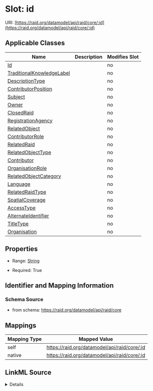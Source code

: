 

# Slot: id



URI: [https://raid.org/datamodel/api/raid/core/:id](https://raid.org/datamodel/api/raid/core/:id)



<!-- no inheritance hierarchy -->





## Applicable Classes

| Name | Description | Modifies Slot |
| --- | --- | --- |
| [Id](../classes/Id.md) |  |  no  |
| [TraditionalKnowledgeLabel](../classes/TraditionalKnowledgeLabel.md) |  |  no  |
| [DescriptionType](../classes/DescriptionType.md) |  |  no  |
| [ContributorPosition](../classes/ContributorPosition.md) |  |  no  |
| [Subject](../classes/Subject.md) |  |  no  |
| [Owner](../classes/Owner.md) |  |  no  |
| [ClosedRaid](../classes/ClosedRaid.md) |  |  no  |
| [RegistrationAgency](../classes/RegistrationAgency.md) |  |  no  |
| [RelatedObject](../classes/RelatedObject.md) |  |  no  |
| [ContributorRole](../classes/ContributorRole.md) |  |  no  |
| [RelatedRaid](../classes/RelatedRaid.md) |  |  no  |
| [RelatedObjectType](../classes/RelatedObjectType.md) |  |  no  |
| [Contributor](../classes/Contributor.md) |  |  no  |
| [OrganisationRole](../classes/OrganisationRole.md) |  |  no  |
| [RelatedObjectCategory](../classes/RelatedObjectCategory.md) |  |  no  |
| [Language](../classes/Language.md) |  |  no  |
| [RelatedRaidType](../classes/RelatedRaidType.md) |  |  no  |
| [SpatialCoverage](../classes/SpatialCoverage.md) |  |  no  |
| [AccessType](../classes/AccessType.md) |  |  no  |
| [AlternateIdentifier](../classes/AlternateIdentifier.md) |  |  no  |
| [TitleType](../classes/TitleType.md) |  |  no  |
| [Organisation](../classes/Organisation.md) |  |  no  |







## Properties

* Range: [String](../types/String.md)

* Required: True





## Identifier and Mapping Information







### Schema Source


* from schema: https://raid.org/datamodel/api/raid/core




## Mappings

| Mapping Type | Mapped Value |
| ---  | ---  |
| self | https://raid.org/datamodel/api/raid/core/:id |
| native | https://raid.org/datamodel/api/raid/core/:id |




## LinkML Source

<details>
```yaml
name: id
from_schema: https://raid.org/datamodel/api/raid/core
rank: 1000
identifier: true
alias: id
domain_of:
- ClosedRaid
- Id
- Contributor
- Organisation
- RelatedRaid
- RelatedObject
- AlternateIdentifier
- Owner
- RegistrationAgency
- TitleType
- DescriptionType
- AccessType
- ContributorPosition
- ContributorRole
- OrganisationRole
- RelatedRaidType
- RelatedObjectType
- RelatedObjectCategory
- Language
- Subject
- SpatialCoverage
- TraditionalKnowledgeLabel
range: string
required: true

```
</details>